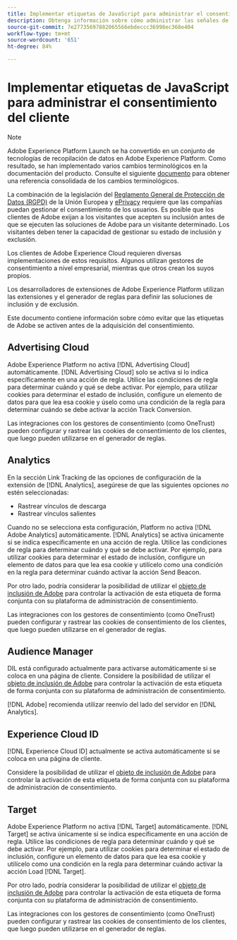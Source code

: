 ```yaml
---
title: Implementar etiquetas de JavaScript para administrar el consentimiento del cliente
description: Obtenga información sobre cómo administrar las señales de inclusión y exclusión de clientes para distintas soluciones de Adobe en Adobe Experience Platform.
source-git-commit: 7e27735697882065566ebdeccc36998ec368e404
workflow-type: tm+mt
source-wordcount: '651'
ht-degree: 84%

---
```


# Implementar etiquetas de JavaScript para administrar el consentimiento del cliente

>[!NOTE]
>
>Adobe Experience Platform Launch se ha convertido en un conjunto de tecnologías de recopilación de datos en Adobe Experience Platform. Como resultado, se han implementado varios cambios terminológicos en la documentación del producto. Consulte el siguiente [documento](../../term-updates.md) para obtener una referencia consolidada de los cambios terminológicos.

La combinación de la legislación del [Reglamento General de Protección de Datos (RGPD)](https://gdpr-info.eu/art-7-gdpr/) de la Unión Europea y [ePrivacy](https://medium.com/mydata/consent-lost-gdpr-and-found-eprivacy-e85cf881ffb) requiere que las compañías puedan gestionar el consentimiento de los usuarios. Es posible que los clientes de Adobe exijan a los visitantes que acepten su inclusión antes de que se ejecuten las soluciones de Adobe para un visitante determinado. Los visitantes deben tener la capacidad de gestionar su estado de inclusión y exclusión.

Los clientes de Adobe Experience Cloud requieren diversas implementaciones de estos requisitos. Algunos utilizan gestores de consentimiento a nivel empresarial, mientras que otros crean los suyos propios.

Los desarrolladores de extensiones de Adobe Experience Platform utilizan las extensiones y el generador de reglas para definir las soluciones de inclusión y de exclusión.

Este documento contiene información sobre cómo evitar que las etiquetas de Adobe se activen antes de la adquisición del consentimiento.

## Advertising Cloud

Adobe Experience Platform no activa [!DNL Advertising Cloud] automáticamente. [!DNL Advertising Cloud] solo se activa si lo indica específicamente en una acción de regla. Utilice las condiciones de regla para determinar cuándo y qué se debe activar. Por ejemplo, para utilizar cookies para determinar el estado de inclusión, configure un elemento de datos para que lea esa cookie y úselo como una condición de la regla para determinar cuándo se debe activar la acción Track Conversion.

Las integraciones con los gestores de consentimiento (como OneTrust) pueden configurar y rastrear las cookies de consentimiento de los clientes, que luego pueden utilizarse en el generador de reglas.

## Analytics

En la sección Link Tracking de las opciones de configuración de la extensión de [!DNL Analytics], asegúrese de que las siguientes opciones *no* estén seleccionadas:

* Rastrear vínculos de descarga
* Rastrear vínculos salientes

Cuando no se selecciona esta configuración, Platform no activa [!DNL Adobe Analytics] automáticamente. [!DNL Analytics] se activa únicamente si se indica específicamente en una acción de regla. Utilice las condiciones de regla para determinar cuándo y qué se debe activar. Por ejemplo, para utilizar cookies para determinar el estado de inclusión, configure un elemento de datos para que lea esa cookie y utilícelo como una condición en la regla para determinar cuándo activar la acción Send Beacon.

Por otro lado, podría considerar la posibilidad de utilizar el [objeto de inclusión de Adobe](https://experienceleague.adobe.com/docs/id-service/using/implementation/opt-in-service/optin-overview.html?lang=es) para controlar la activación de esta etiqueta de forma conjunta con su plataforma de administración de consentimiento.

Las integraciones con los gestores de consentimiento (como OneTrust) pueden configurar y rastrear las cookies de consentimiento de los clientes, que luego pueden utilizarse en el generador de reglas.

## Audience Manager

DIL está configurado actualmente para activarse automáticamente si se coloca en una página de cliente. Considere la posibilidad de utilizar el [objeto de inclusión de Adobe](https://experienceleague.adobe.com/docs/id-service/using/implementation/opt-in-service/optin-overview.html) para controlar la activación de esta etiqueta de forma conjunta con su plataforma de administración de consentimiento.

[!DNL Adobe] recomienda utilizar reenvío del lado del servidor en [!DNL Analytics].

## Experience Cloud ID

[!DNL Experience Cloud ID] actualmente se activa automáticamente si se coloca en una página de cliente.

Considere la posibilidad de utilizar el [objeto de inclusión de Adobe](https://experienceleague.adobe.com/docs/id-service/using/implementation/opt-in-service/optin-overview.html) para controlar la activación de esta etiqueta de forma conjunta con su plataforma de administración de consentimiento.

## Target

Adobe Experience Platform no activa [!DNL Target] automáticamente. [!DNL Target] se activa únicamente si se indica específicamente en una acción de regla. Utilice las condiciones de regla para determinar cuándo y qué se debe activar. Por ejemplo, para utilizar cookies para determinar el estado de inclusión, configure un elemento de datos para que lea esa cookie y utilícelo como una condición en la regla para determinar cuándo activar la acción Load [!DNL Target].

Por otro lado, podría considerar la posibilidad de utilizar el [objeto de inclusión de Adobe](https://experienceleague.adobe.com/docs/id-service/using/implementation/opt-in-service/optin-overview.html) para controlar la activación de esta etiqueta de forma conjunta con su plataforma de administración de consentimiento.

Las integraciones con los gestores de consentimiento (como OneTrust) pueden configurar y rastrear las cookies de consentimiento de los clientes, que luego pueden utilizarse en el generador de reglas.
